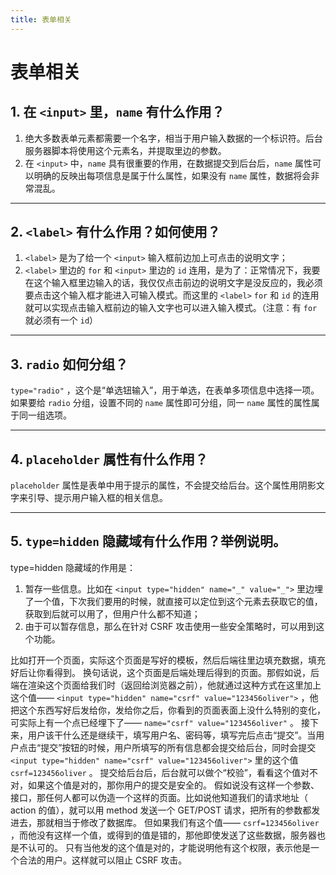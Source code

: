 ```yaml
---
title: 表单相关
---
```


# 表单相关


## 1. 在 `<input>` 里，`name` 有什么作用？
1. 绝大多数表单元素都需要一个名字，相当于用户输入数据的一个标识符。后台服务器脚本将使用这个元素名，并提取里边的参数。
2. 在 `<input>` 中，`name` 具有很重要的作用，在数据提交到后台后，`name` 属性可以明确的反映出每项信息是属于什么属性，如果没有 `name` 属性，数据将会非常混乱。

***

## 2. `<label>` 有什么作用？如何使用？
1. `<label>` 是为了给一个 `<input>` 输入框前边加上可点击的说明文字；
2. `<label>` 里边的 `for` 和 `<input>` 里边的 `id` 连用，是为了：正常情况下，我要在这个输入框里边输入的话，我仅仅点击前边的说明文字是没反应的，我必须要点击这个输入框才能进入可输入模式。而这里的 `<label>` `for` 和 `id` 的连用就可以实现点击输入框前边的输入文字也可以进入输入模式。（注意：有 `for` 就必须有一个 `id`）

***

## 3. `radio` 如何分组？
`type="radio"` ，这个是“单选钮输入”，用于单选，在表单多项信息中选择一项。
如果要给 `radio` 分组，设置不同的 `name` 属性即可分组，同一 `name` 属性的属性属于同一组选项。

***

## 4. `placeholder` 属性有什么作用？
`placeholder` 属性是表单中用于提示的属性，不会提交给后台。这个属性用阴影文字来引导、提示用户输入框的相关信息。

***

## 5. `type=hidden` 隐藏域有什么作用？举例说明。
type=hidden 隐藏域的作用是：
1. 暂存一些信息。比如在 `<input type="hidden" name="_" value="_">` 里边埋了一个值，下次我们要用的时候，就直接可以定位到这个元素去获取它的值，获取到后就可以用了，但用户什么都不知道；
2. 由于可以暂存信息，那么在针对 CSRF 攻击使用一些安全策略时，可以用到这个功能。

比如打开一个页面，实际这个页面是写好的模板，然后后端往里边填充数据，填充好后让你看得到。
换句话说，这个页面是后端处理后得到的页面。那假如说，后端在渲染这个页面给我们时（返回给浏览器之前），他就通过这种方式在这里加上这个值—— `<input type="hidden" name="csrf" value="123456oliver">` ，他把这个东西写好后发给你，发给你之后，你看到的页面表面上没什么特别的变化，可实际上有一个点已经埋下了—— `name="csrf" value="123456oliver"` 。
接下来，用户该干什么还是继续干，填写用户名、密码等，填写完后点击“提交”。当用户点击“提交”按钮的时候，用户所填写的所有信息都会提交给后台，同时会提交 `<input type="hidden" name="csrf" value="123456oliver">` 里的这个值 `csrf=123456oliver` 。
提交给后台后，后台就可以做个“校验”，看看这个值对不对，如果这个值是对的，那你用户的提交是安全的。
假如说没有这样一个参数、接口，那任何人都可以伪造一个这样的页面。比如说他知道我们的请求地址（ action 的值），就可以用 method 发送一个 GET/POST 请求，把所有的参数都发进去，那就相当于修改了数据库。
但如果我们有这个值—— `csrf=123456oliver` ，而他没有这样一个值，或得到的值是错的，那他即使发送了这些数据，服务器也是不认可的。
只有当他发的这个值是对的，才能说明他有这个权限，表示他是一个合法的用户。这样就可以阻止 CSRF 攻击。
